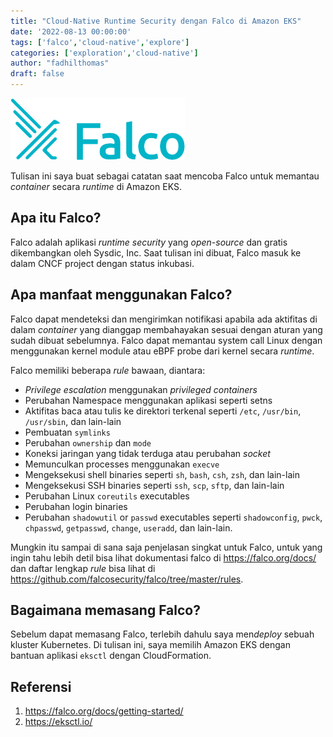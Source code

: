 ```yaml
---
title: "Cloud-Native Runtime Security dengan Falco di Amazon EKS"
date: '2022-08-13 00:00:00'
tags: ['falco','cloud-native','explore']
categories: ['exploration','cloud-native']
author: "fadhilthomas"
draft: false
---
```


![alt text](/falco01/falco-logo.webp)

Tulisan ini saya buat sebagai catatan saat mencoba Falco untuk memantau *container* secara *runtime* di Amazon EKS. 

## Apa itu Falco?
Falco adalah aplikasi *runtime security* yang *open-source* dan gratis dikembangkan oleh Sysdic, Inc. Saat tulisan ini dibuat, Falco masuk ke dalam CNCF project dengan status inkubasi.

## Apa manfaat menggunakan Falco?

Falco dapat mendeteksi dan mengirimkan notifikasi apabila ada aktifitas di dalam *container* yang dianggap membahayakan sesuai dengan aturan yang sudah dibuat sebelumnya. Falco dapat memantau system call Linux dengan menggunakan kernel module atau eBPF probe dari kernel secara *runtime*.

Falco memiliki beberapa *rule* bawaan, diantara:
* *Privilege escalation* menggunakan *privileged containers*
* Perubahan Namespace menggunakan aplikasi seperti setns
* Aktifitas baca atau tulis ke direktori terkenal seperti `/etc`, `/usr/bin`, `/usr/sbin`, dan lain-lain
* Pembuatan `symlinks`
* Perubahan `ownership` dan `mode`
* Koneksi jaringan yang tidak terduga atau perubahan *socket*
* Memunculkan processes menggunakan `execve`
* Mengeksekusi shell binaries seperti `sh`, `bash`, `csh`, `zsh`, dan lain-lain
* Mengeksekusi SSH binaries seperti `ssh`, `scp`, `sftp`, dan lain-lain
* Perubahan Linux `coreutils` executables
* Perubahan login binaries
* Perubahan `shadowutil` or `passwd` executables seperti `shadowconfig`, `pwck`, `chpasswd`, `getpasswd`, `change`, `useradd`, dan lain-lain.

Mungkin itu sampai di sana saja penjelasan singkat untuk Falco, untuk yang ingin tahu lebih detil bisa lihat dokumentasi falco di https://falco.org/docs/ dan daftar lengkap *rule* bisa lihat di https://github.com/falcosecurity/falco/tree/master/rules.

## Bagaimana memasang Falco?

Sebelum dapat memasang Falco, terlebih dahulu saya men*deploy* sebuah kluster Kubernetes. Di tulisan ini, saya memilih Amazon EKS dengan bantuan aplikasi `eksctl` dengan CloudFormation. 


## Referensi
1. https://falco.org/docs/getting-started/
2. https://eksctl.io/